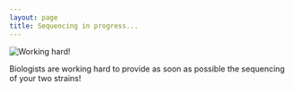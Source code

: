 ```yaml
---
layout: page
title: Sequencing in progress...
---
```


![Working hard!](chemist.jpg)


Biologists are working hard to provide as soon as possible the sequencing of your two strains!

<!--

Please find here the Illumina sequencing data of your two [strains](https://en.wikipedia.org/wiki/Strain_(biology)): [download page](https://cloud-ljk.imag.fr/index.php/s/HkxDLozHRcqBcqz)

Please do your best to find why this strain is resistant!
-->


